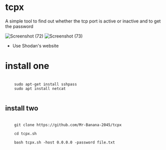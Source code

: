 # tcpx
A simple tool to find out whether the tcp port is active or inactive and to get the password

![Screenshot (72)](https://github.com/Mr-Banana-2045/tcpx/assets/109140672/9e02a97d-d684-4c1d-bb44-e9e6eaf82a7c)
![Screenshot (73)](https://github.com/Mr-Banana-2045/tcpx/assets/109140672/79a5b828-9776-4c3f-bc45-30514e92afad)

* Use Shodan's website
# install one
<pre>
  <code>
    sudo apt-get install sshpass
    sudo apt install netcat
  </code>
</pre>
## install two
<pre>
  <code>
    git clone https://github.com/Mr-Banana-2045/tcpx

    cd tcpx.sh
    
    bash tcpx.sh -host 0.0.0.0 -password file.txt
  </code>
</pre>
